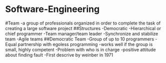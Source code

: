 # Software-Engineering

#Team
  -a group of professionals organized in order to complete the task of creating a large software project
  ##Structures
    -Democratic 
    -Hierarchical or chief programmer
    -Team manager/team leader 
    -Synchronize and stabilize team
    -Agile teams
  ##Democratic Team
    -Group of up to 10 programmers
    -Equal partnership with egoless programming
    -works well if the group is small, highly competent
    -Problem with who is in charge
    -positive attitude about finding fault
    -First descrive by weinber in 1971
